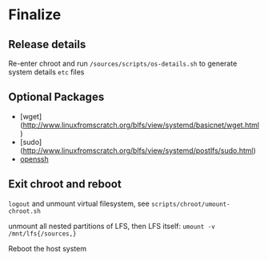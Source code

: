 # Finalize

## Release details

Re-enter chroot and run `/sources/scripts/os-details.sh` to generate system details `etc` files

## Optional Packages

- [wget] (http://www.linuxfromscratch.org/blfs/view/systemd/basicnet/wget.html)
- [sudo] (http://www.linuxfromscratch.org/blfs/view/systemd/postlfs/sudo.html)
- [openssh](http://www.linuxfromscratch.org/blfs/view/systemd/postlfs/openssh.html)

## Exit chroot and reboot

`logout` and unmount virtual filesystem, see `scripts/chroot/umount-chroot.sh`

unmount all nested partitions of LFS, then LFS itself: `umount -v /mnt/lfs{/sources,}`

Reboot the host system
